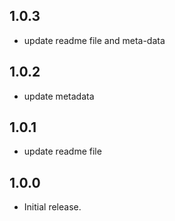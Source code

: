 ## 1.0.3
* update readme file and meta-data

## 1.0.2
* update metadata

## 1.0.1
* update readme file

## 1.0.0
* Initial release.